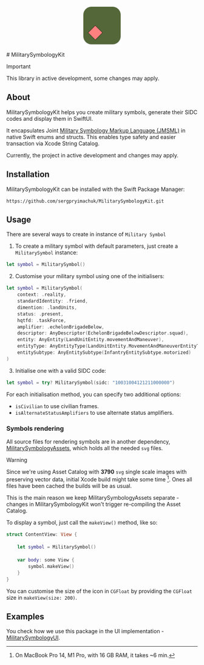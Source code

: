 <p align="center">
  <img src="https://github.com/sergpryimachuk/MilitarySymbologyKit/blob/bbcc9f42ae96827fe833dbd224e03dad6530b7aa/Media/Icon.svg" width="100"/>
</p>
# MilitarySymbologyKit

> [!IMPORTANT]
>
> This library in active development, some changes may apply.

## About 

MilitarySymbologyKit helps you create military symbols, generate their SIDC codes and display them in SwiftUI.

It encapsulates Joint [Military Symbology Markup Language (JMSML)](https://github.com/Esri/joint-military-symbology-xml) in native Swift enums and structs. This enables type safety and easier transaction via Xcode String Catalog.

Currently, the project in active development and changes may apply.

## Installation

MilitarySymbologyKit can be installed with the Swift Package Manager:

```
https://github.com/sergpryimachuk/MilitarySymbologyKit.git
```

## Usage

There are several ways to create in instance of `Military Symbol`

1. To create a military symbol with default parameters, just create a `MilitarySymbol` instance:

```swift
let symbol = MilitarySymbol()
```



2. Customise your military symbol using one of the initialisers:

```swift
let symbol = MilitarySymbol(
    context: .reality,
    standardIdentity: .friend,
    dimention: .landUnits,
    status: .present,
    hqtfd: .taskForce,
    amplifier: .echelonBrigadeBelow,
    descriptor: AnyDescriptor(EchelonBrigadeBelowDescriptor.squad),
    entity: AnyEntity(LandUnitEntity.movementAndManeuver),
    entityType: AnyEntityType(LandUnitEntity.MovementAndManeuverEntityType.infantry),
    entitySubtype: AnyEntitySubtype(InfantryEntitySubtype.motorized)
)
```

3. Initialise one with a valid SIDC code:

```swift
let symbol = try? MilitarySymbol(sidc: "10031004121211000000")
```

For each initialisation method, you can specify two additional options:

- `isCivilian` to use civilian frames.
- `isAlternateStatusAmplifiers` to use alternate status amplifiers.

### Symbols rendering

All source files for rendering symbols are in another dependency, [MilitarySymbologyAssets](https://github.com/sergpryimachuk/MilitarySymbologyAssets), which holds all the needed `svg` files. 

> [!WARNING]  
> Since we're using Asset Catalog with **3790** `svg` single scale images with preserving vector data, initial Xcode build might take some time [^1]. Ones all files have been cached the builds will be as usual.
>
> This is the main reason we keep MilitarySymbologyAssets separate - changes in MilitarySymbologyKit won't trigger re-compiling the Asset Catalog.

To display a symbol, just call the `makeView()` method, like so: 

```swift
struct ContentView: View {

    let symbol = MilitarySymbol()
    
    var body: some View {
        symbol.makeView()
    }
}
```

You can customise the size of the icon in `CGFloat` by providing the `CGFloat` size in `makeView(size: 200)`.

## Examples

You check how we use this package in the UI implementation - [MilitarySymbologyUI](https://github.com/sergpryimachuk/MilitarySymbologyUI.git).

[^1]:  On MacBook Pro 14, M1 Pro, with 16 GB RAM, it takes ~6 min.

